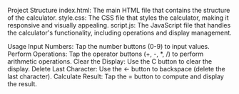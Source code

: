 Project Structure
index.html: The main HTML file that contains the structure of the calculator.
style.css: The CSS file that styles the calculator, making it responsive and visually appealing.
script.js: The JavaScript file that handles the calculator's functionality, including operations and display management.

Usage
Input Numbers: Tap the number buttons (0-9) to input values.
Perform Operations: Tap the operator buttons (+, -, *, /) to perform arithmetic operations.
Clear the Display: Use the C button to clear the display.
Delete Last Character: Use the ← button to backspace (delete the last character).
Calculate Result: Tap the = button to compute and display the result.
